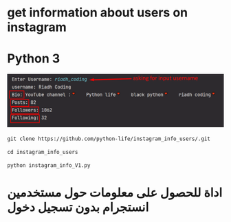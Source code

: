 # get information about users on instagram

# Python 3

<img src="Screenshot.png" >


``
git clone https://github.com/python-life/instagram_info_users/.git
``

``
cd instagram_info_users
``

``
python instagram_info_V1.py
``


# اداة للحصول على معلومات  حول مستخدمين انستجرام بدون تسجيل دخول
